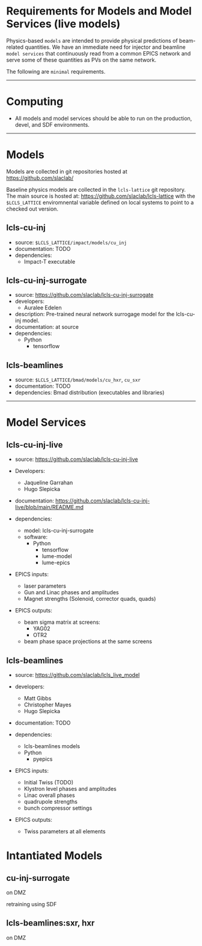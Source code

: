 


# Requirements for Models and Model Services (live models)

Physics-based `models` are intended to provide physical predictions of beam-related quantities. We have an immediate need for injector and beamline `model services` that continuously read from a common EPICS network and serve some of these quantities as PVs on the same network.  



The following are `minimal` requirements.



---
# Computing

- All models and model services should be able to run on the production, devel, and SDF environments. 


---
# Models


Models are collected in git repositories hosted at https://github.com/slaclab/

Baseline physics models are collected in the `lcls-lattice` git repository. The main source is hosted at:
https://github.com/slaclab/lcls-lattice
with the `$LCLS_LATTICE` enviromnental variable defined on local systems to point to a checked out version.


## lcls-cu-inj
- source: `$LCLS_LATTICE/impact/models/cu_inj`
- documentation: TODO
- dependencies: 
    - Impact-T executable

## lcls-cu-inj-surrogate

- source: https://github.com/slaclab/lcls-cu-inj-surrogate
- developers:
    - Auralee Edelen
- description: Pre-trained neural network surrogage model for the lcls-cu-inj model. 
- documentation: at source
- dependencies: 
    - Python 
        - tensorflow

    

## lcls-beamlines
- source: `$LCLS_LATTICE/bmad/models/cu_hxr`, `cu_sxr`
- documentation: TODO
- dependencies: Bmad distribution (executables and libraries)




---
# Model Services

## lcls-cu-inj-live 
    
- source: https://github.com/slaclab/lcls-cu-inj-live
- Developers:
    - Jaqueline Garrahan
    - Hugo Slepicka 


- documentation: https://github.com/slaclab/lcls-cu-inj-live/blob/main/README.md

- dependencies:
   - model: lcls-cu-inj-surrogate
   - software:
       - Python
           - tensorflow
           - lume-model
           - lume-epics
           

- EPICS inputs: 
    - laser parameters
    - Gun and Linac phases and amplitudes
    - Magnet strengths (Solenoid, corrector quads, quads)

- EPICS outputs:
    - beam sigma matrix at screens:
        - YAG02
        - OTR2
    - beam phase space projections at the same screens


## lcls-beamlines
- source: https://github.com/slaclab/lcls_live_model
- developers:
    - Matt Gibbs
    - Christopher Mayes
    - Hugo Slepicka
    
- documentation: TODO
- dependencies: 
    - lcls-beamlines models
    - Python
        - pyepics

        
- EPICS inputs: 
    - Initial Twiss (TODO)
    - Klystron level phases and amplitudes
    - Linac overall phases
    - quadrupole strengths
    - bunch compressor settings

- EPICS outputs:
    - Twiss parameters at all elements



# Intantiated Models


## cu-inj-surrogate
on DMZ

retraining using SDF





## lcls-beamlines:sxr, hxr
on DMZ






